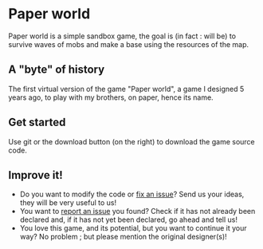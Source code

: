 # Paper world
Paper world is a simple sandbox game, the goal is (in fact : will be) to survive waves of mobs and make a base using the resources of the map.
## A "byte" of history
The first virtual version of the game "Paper world", a game I designed 5 years ago, to play with my brothers, on paper, hence its name.
## Get started
Use git or the download button (on the right) to download the game source code.
## Improve it!
- Do you want to modify the code or [fix an issue](https://github.com/WV-Lab/Paper-world/issues)? Send us your ideas, they will be very useful to us!
- You want to [report an issue](https://github.com/WV-Lab/Paper-world/issues) you found? Check if it has not already been declared and, if it has not yet been declared, go ahead and tell us!
- You love this game, and its potential, but you want to continue it your way? No problem ; but please mention the original designer(s)!
